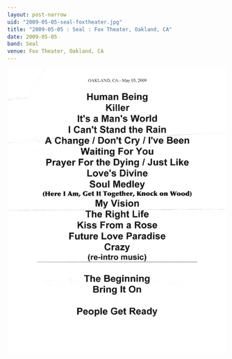 ```yaml
---
layout: post-narrow
uid: "2009-05-05-seal-foxtheater.jpg"
title: "2009-05-05 : Seal : Fox Theater, Oakland, CA"
date: 2009-05-05
band: Seal
venue: Fox Theater, Oakland, CA
---
```


<div class="showcase">
  <img src="/img/2009/05/20090505-Seal-FoxTheater.jpg" alt="2009-05-05-seal-foxtheater.jpg">
</div>
